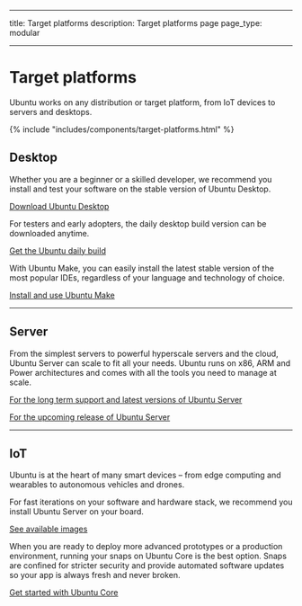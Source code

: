 ----
title: Target platforms
description: Target platforms page
page_type: modular
    
----

# Target platforms

Ubuntu works on any distribution or target platform, from IoT devices to servers and desktops.

{% include "includes/components/target-platforms.html" %}

## Desktop

Whether you are a beginner or a skilled developer, we recommend you install and test your software on the stable version of Ubuntu Desktop.

[Download Ubuntu Desktop](https://www.ubuntu.com/download/desktop)

For testers and early adopters, the daily desktop build version can be downloaded anytime.

[Get the Ubuntu daily build](http://cdimage.ubuntu.com/daily-live/current/)

With Ubuntu Make, you can easily install the latest stable version of the most popular IDEs, regardless of your language and technology of choice.

[Install and use Ubuntu Make](#)

***

## Server

From the simplest servers to powerful hyperscale servers and the cloud, Ubuntu Server can scale to fit all your needs. Ubuntu runs on x86, ARM and Power architectures and comes with all the tools you need to manage at scale.

[For the long term support and latest versions of Ubuntu Server](https://www.ubuntu.com/download/server)

[For the upcoming release of Ubuntu Server](http://releases.ubuntu.com/)

***

## IoT

Ubuntu is at the heart of many smart devices – from edge computing and wearables to autonomous vehicles and drones.

For fast iterations on your software and hardware stack, we recommend you install Ubuntu Server on your board.

[See available images](https://www.ubuntu.com/download/server)

When you are ready to deploy more advanced prototypes or a production environment, running  your snaps on Ubuntu Core is the best option. Snaps are confined for stricter security and provide automated software updates so your app is always fresh and never broken.

[Get started with Ubuntu Core](/core)


